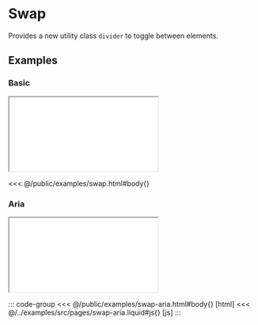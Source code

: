 # Swap
Provides a new utility class `divider` to toggle between elements.

<ViewSourceGh href="https://github.com/winduum/winduum/blob/main/src/utilities/swap" />

## Examples

### Basic

<iframe onload="this.style.visibility = 'visible';" src="/examples/swap.html"></iframe>

<<< @/public/examples/swap.html#body{}

### Aria

<iframe onload="this.style.visibility = 'visible';" src="/examples/swap-aria.html"></iframe>

::: code-group
<<< @/public/examples/swap-aria.html#body{} [html]
<<< @/../examples/src/pages/swap-aria.liquid#js{} [js]
:::
